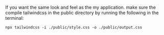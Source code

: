 If you want the same look and feel as the my application. make sure the compile tailwindcss in the public directory by running the following in the terminal:

```
npx tailwindcss -i ./public/style.css -o ./public/output.css
```
